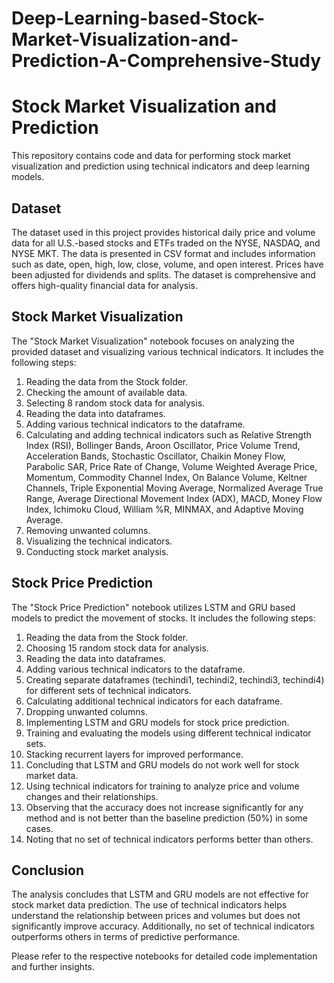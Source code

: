 # Deep-Learning-based-Stock-Market-Visualization-and-Prediction-A-Comprehensive-Study


# Stock Market Visualization and Prediction

This repository contains code and data for performing stock market visualization and prediction using technical indicators and deep learning models.

## Dataset

The dataset used in this project provides historical daily price and volume data for all U.S.-based stocks and ETFs traded on the NYSE, NASDAQ, and NYSE MKT. The data is presented in CSV format and includes information such as date, open, high, low, close, volume, and open interest. Prices have been adjusted for dividends and splits. The dataset is comprehensive and offers high-quality financial data for analysis.

## Stock Market Visualization

The "Stock Market Visualization" notebook focuses on analyzing the provided dataset and visualizing various technical indicators. It includes the following steps:

1.  Reading the data from the Stock folder.
2.  Checking the amount of available data.
3.  Selecting 8 random stock data for analysis.
4.  Reading the data into dataframes.
5.  Adding various technical indicators to the dataframe.
6.  Calculating and adding technical indicators such as Relative Strength Index (RSI), Bollinger Bands, Aroon Oscillator, Price Volume Trend, Acceleration Bands, Stochastic Oscillator, Chaikin Money Flow, Parabolic SAR, Price Rate of Change, Volume Weighted Average Price, Momentum, Commodity Channel Index, On Balance Volume, Keltner Channels, Triple Exponential Moving Average, Normalized Average True Range, Average Directional Movement Index (ADX), MACD, Money Flow Index, Ichimoku Cloud, William %R, MINMAX, and Adaptive Moving Average.
7.  Removing unwanted columns.
8.  Visualizing the technical indicators.
9.  Conducting stock market analysis.

## Stock Price Prediction

The "Stock Price Prediction" notebook utilizes LSTM and GRU based models to predict the movement of stocks. It includes the following steps:

1.  Reading the data from the Stock folder.
2.  Choosing 15 random stock data for analysis.
3.  Reading the data into dataframes.
4.  Adding various technical indicators to the dataframe.
5.  Creating separate dataframes (techindi1, techindi2, techindi3, techindi4) for different sets of technical indicators.
6.  Calculating additional technical indicators for each dataframe.
7.  Dropping unwanted columns.
8.  Implementing LSTM and GRU models for stock price prediction.
9.  Training and evaluating the models using different technical indicator sets.
10.  Stacking recurrent layers for improved performance.
11.  Concluding that LSTM and GRU models do not work well for stock market data.
12.  Using technical indicators for training to analyze price and volume changes and their relationships.
13.  Observing that the accuracy does not increase significantly for any method and is not better than the baseline prediction (50%) in some cases.
14.  Noting that no set of technical indicators performs better than others.

## Conclusion

The analysis concludes that LSTM and GRU models are not effective for stock market data prediction. The use of technical indicators helps understand the relationship between prices and volumes but does not significantly improve accuracy. Additionally, no set of technical indicators outperforms others in terms of predictive performance.

Please refer to the respective notebooks for detailed code implementation and further insights.
